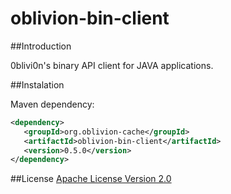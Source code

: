 oblivion-bin-client
===================

##Introduction

  0blivi0n's binary API client for JAVA applications.
  
  
##Instalation

Maven dependency:
 
 ```xml
<dependency>
    <groupId>org.oblivion-cache</groupId>
    <artifactId>oblivion-bin-client</artifactId>
    <version>0.5.0</version>
</dependency>
 ```

##License
[Apache License Version 2.0](http://www.apache.org/licenses/LICENSE-2.0.html)